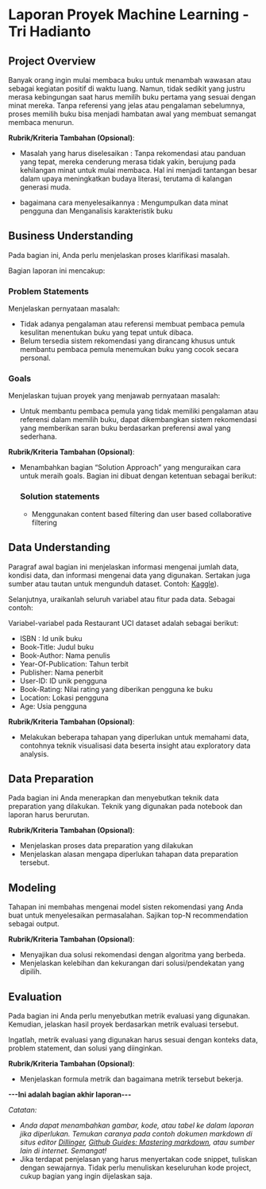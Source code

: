 # Laporan Proyek Machine Learning - Tri Hadianto

## Project Overview

Banyak orang ingin mulai membaca buku untuk menambah wawasan atau sebagai kegiatan positif di waktu luang. Namun, tidak sedikit yang justru merasa kebingungan saat harus memilih buku pertama yang sesuai dengan minat mereka. Tanpa referensi yang jelas atau pengalaman sebelumnya, proses memilih buku bisa menjadi hambatan awal yang membuat semangat membaca menurun.

**Rubrik/Kriteria Tambahan (Opsional)**:
- Masalah yang harus diselesaikan :
  Tanpa rekomendasi atau panduan yang tepat, mereka cenderung merasa tidak yakin, berujung pada kehilangan minat untuk mulai membaca. Hal ini menjadi tantangan besar dalam upaya meningkatkan budaya literasi, terutama di kalangan generasi muda.
  
- bagaimana cara menyelesaikannya :
  Mengumpulkan data minat pengguna dan Menganalisis karakteristik buku

## Business Understanding

Pada bagian ini, Anda perlu menjelaskan proses klarifikasi masalah.

Bagian laporan ini mencakup:

### Problem Statements

Menjelaskan pernyataan masalah:
- Tidak adanya pengalaman atau referensi membuat pembaca pemula kesulitan menentukan buku yang tepat untuk dibaca.
- Belum tersedia sistem rekomendasi yang dirancang khusus untuk membantu pembaca pemula menemukan buku yang cocok secara personal.

### Goals

Menjelaskan tujuan proyek yang menjawab pernyataan masalah:
- Untuk membantu pembaca pemula yang tidak memiliki pengalaman atau referensi dalam memilih buku, dapat dikembangkan sistem rekomendasi yang memberikan saran buku berdasarkan preferensi awal yang sederhana.

**Rubrik/Kriteria Tambahan (Opsional)**:
- Menambahkan bagian “Solution Approach” yang menguraikan cara untuk meraih goals. Bagian ini dibuat dengan ketentuan sebagai berikut: 

    ### Solution statements
    - Menggunakan content based filtering dan user based collaborative filtering
      
## Data Understanding
Paragraf awal bagian ini menjelaskan informasi mengenai jumlah data, kondisi data, dan informasi mengenai data yang digunakan. Sertakan juga sumber atau tautan untuk mengunduh dataset. Contoh: [Kaggle](https://www.kaggle.com/datasets/arashnic/book-recommendation-dataset)).

Selanjutnya, uraikanlah seluruh variabel atau fitur pada data. Sebagai contoh:  

Variabel-variabel pada Restaurant UCI dataset adalah sebagai berikut:
- ISBN : Id unik buku
- Book-Title: Judul buku
- Book-Author: Nama penulis
- Year-Of-Publication: Tahun terbit
- Publisher: Nama penerbit
- User-ID: ID unik pengguna
- Book-Rating: Nilai rating yang diberikan pengguna ke buku
- Location: Lokasi pengguna
- Age: Usia pengguna

**Rubrik/Kriteria Tambahan (Opsional)**:
- Melakukan beberapa tahapan yang diperlukan untuk memahami data, contohnya teknik visualisasi data beserta insight atau exploratory data analysis.

## Data Preparation
Pada bagian ini Anda menerapkan dan menyebutkan teknik data preparation yang dilakukan. Teknik yang digunakan pada notebook dan laporan harus berurutan.

**Rubrik/Kriteria Tambahan (Opsional)**: 
- Menjelaskan proses data preparation yang dilakukan
- Menjelaskan alasan mengapa diperlukan tahapan data preparation tersebut.

## Modeling
Tahapan ini membahas mengenai model sisten rekomendasi yang Anda buat untuk menyelesaikan permasalahan. Sajikan top-N recommendation sebagai output.

**Rubrik/Kriteria Tambahan (Opsional)**: 
- Menyajikan dua solusi rekomendasi dengan algoritma yang berbeda.
- Menjelaskan kelebihan dan kekurangan dari solusi/pendekatan yang dipilih.

## Evaluation
Pada bagian ini Anda perlu menyebutkan metrik evaluasi yang digunakan. Kemudian, jelaskan hasil proyek berdasarkan metrik evaluasi tersebut.

Ingatlah, metrik evaluasi yang digunakan harus sesuai dengan konteks data, problem statement, dan solusi yang diinginkan.

**Rubrik/Kriteria Tambahan (Opsional)**: 
- Menjelaskan formula metrik dan bagaimana metrik tersebut bekerja.

**---Ini adalah bagian akhir laporan---**

_Catatan:_
- _Anda dapat menambahkan gambar, kode, atau tabel ke dalam laporan jika diperlukan. Temukan caranya pada contoh dokumen markdown di situs editor [Dillinger](https://dillinger.io/), [Github Guides: Mastering markdown](https://guides.github.com/features/mastering-markdown/), atau sumber lain di internet. Semangat!_
- Jika terdapat penjelasan yang harus menyertakan code snippet, tuliskan dengan sewajarnya. Tidak perlu menuliskan keseluruhan kode project, cukup bagian yang ingin dijelaskan saja.
